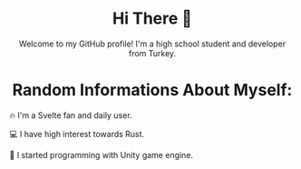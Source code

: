 <h1 align="center">Hi There 👋</h1>

<p align="center">Welcome to my GitHub profile! I'm a high school student and developer from Turkey.</p>

<h1 align="center">Random Informations About Myself:</h1>

 🔥 I'm a Svelte fan and daily user.
 
 💻 I have high interest towards Rust.
 
 📖 I started programming with Unity game engine.
